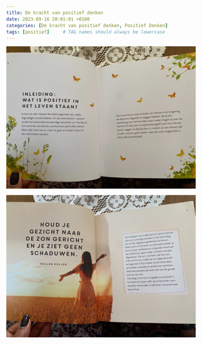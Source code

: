 ```yaml
---
title: De kracht van positief denken
date: 2023-09-16 20:01:01 +0100
categories: [De kracht van positief denken, Positief Denken]
tags: [positief]     # TAG names should always be lowercase
---
```


![signal-2023-09-16-202317_002.jpeg](..%2Fassets%2Fimg%2Fcustom%2Fdump1%2Fsignal-2023-09-16-202317_002.jpeg)

![signal-2023-09-16-202317_003.jpeg](..%2Fassets%2Fimg%2Fcustom%2Fdump1%2Fsignal-2023-09-16-202317_003.jpeg)






